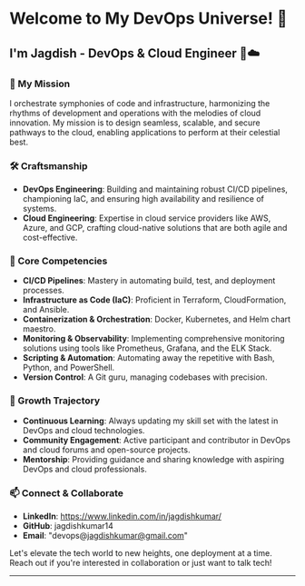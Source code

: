 # Welcome to My DevOps Universe! 🌌

## I'm Jagdish - DevOps & Cloud Engineer 🎼☁️

### 🚀 My Mission

I orchestrate symphonies of code and infrastructure, harmonizing the rhythms of development and operations with the melodies of cloud innovation. My mission is to design seamless, scalable, and secure pathways to the cloud, enabling applications to perform at their celestial best.

### 🛠️ Craftsmanship

- **DevOps Engineering**: Building and maintaining robust CI/CD pipelines, championing IaC, and ensuring high availability and resilience of systems.
- **Cloud Engineering**: Expertise in cloud service providers like AWS, Azure, and GCP, crafting cloud-native solutions that are both agile and cost-effective.

### 🌟 Core Competencies

- **CI/CD Pipelines**: Mastery in automating build, test, and deployment processes.
- **Infrastructure as Code (IaC)**: Proficient in Terraform, CloudFormation, and Ansible.
- **Containerization & Orchestration**: Docker, Kubernetes, and Helm chart maestro.
- **Monitoring & Observability**: Implementing comprehensive monitoring solutions using tools like Prometheus, Grafana, and the ELK Stack.
- **Scripting & Automation**: Automating away the repetitive with Bash, Python, and PowerShell.
- **Version Control**: A Git guru, managing codebases with precision.

### 🌱 Growth Trajectory

- **Continuous Learning**: Always updating my skill set with the latest in DevOps and cloud technologies.
- **Community Engagement**: Active participant and contributor in DevOps and cloud forums and open-source projects.
- **Mentorship**: Providing guidance and sharing knowledge with aspiring DevOps and cloud professionals.

### 📫 Connect & Collaborate

- **LinkedIn**: https://www.linkedin.com/in/jagdishkumar/
- **GitHub**: jagdishkumar14
- **Email**: "devops@jagdishkumar@gmail.com"

Let's elevate the tech world to new heights, one deployment at a time. Reach out if you're interested in collaboration or just want to talk tech!

---
